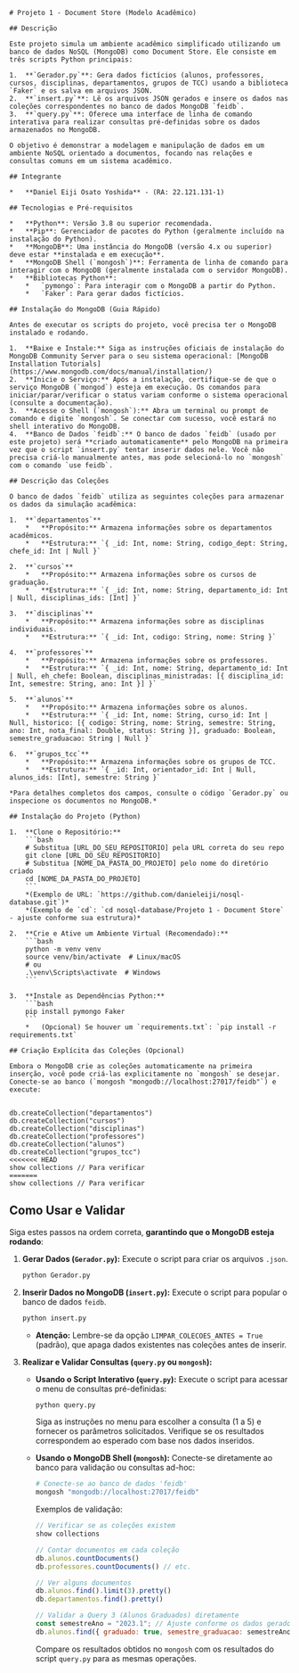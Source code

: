 ```
# Projeto 1 - Document Store (Modelo Acadêmico)

## Descrição

Este projeto simula um ambiente acadêmico simplificado utilizando um banco de dados NoSQL (MongoDB) como Document Store. Ele consiste em três scripts Python principais:

1.  **`Gerador.py`**: Gera dados fictícios (alunos, professores, cursos, disciplinas, departamentos, grupos de TCC) usando a biblioteca `Faker` e os salva em arquivos JSON.
2.  **`insert.py`**: Lê os arquivos JSON gerados e insere os dados nas coleções correspondentes no banco de dados MongoDB `feidb`.
3.  **`query.py`**: Oferece uma interface de linha de comando interativa para realizar consultas pré-definidas sobre os dados armazenados no MongoDB.

O objetivo é demonstrar a modelagem e manipulação de dados em um ambiente NoSQL orientado a documentos, focando nas relações e consultas comuns em um sistema acadêmico.

## Integrante

*   **Daniel Eiji Osato Yoshida** - (RA: 22.121.131-1)

## Tecnologias e Pré-requisitos

*   **Python**: Versão 3.8 ou superior recomendada.
*   **Pip**: Gerenciador de pacotes do Python (geralmente incluído na instalação do Python).
*   **MongoDB**: Uma instância do MongoDB (versão 4.x ou superior) deve estar **instalada e em execução**.
*   **MongoDB Shell (`mongosh`)**: Ferramenta de linha de comando para interagir com o MongoDB (geralmente instalada com o servidor MongoDB).
*   **Bibliotecas Python**:
    *   `pymongo`: Para interagir com o MongoDB a partir do Python.
    *   `Faker`: Para gerar dados fictícios.

## Instalação do MongoDB (Guia Rápido)

Antes de executar os scripts do projeto, você precisa ter o MongoDB instalado e rodando.

1.  **Baixe e Instale:** Siga as instruções oficiais de instalação do MongoDB Community Server para o seu sistema operacional: [MongoDB Installation Tutorials](https://www.mongodb.com/docs/manual/installation/)
2.  **Inicie o Serviço:** Após a instalação, certifique-se de que o serviço MongoDB (`mongod`) esteja em execução. Os comandos para iniciar/parar/verificar o status variam conforme o sistema operacional (consulte a documentação).
3.  **Acesse o Shell (`mongosh`):** Abra um terminal ou prompt de comando e digite `mongosh`. Se conectar com sucesso, você estará no shell interativo do MongoDB.
4.  **Banco de Dados `feidb`:** O banco de dados `feidb` (usado por este projeto) será **criado automaticamente** pelo MongoDB na primeira vez que o script `insert.py` tentar inserir dados nele. Você não precisa criá-lo manualmente antes, mas pode selecioná-lo no `mongosh` com o comando `use feidb`.

## Descrição das Coleções

O banco de dados `feidb` utiliza as seguintes coleções para armazenar os dados da simulação acadêmica:

1.  **`departamentos`**
    *   **Propósito:** Armazena informações sobre os departamentos acadêmicos.
    *   **Estrutura:** `{ _id: Int, nome: String, codigo_dept: String, chefe_id: Int | Null }`

2.  **`cursos`**
    *   **Propósito:** Armazena informações sobre os cursos de graduação.
    *   **Estrutura:** `{ _id: Int, nome: String, departamento_id: Int | Null, disciplinas_ids: [Int] }`

3.  **`disciplinas`**
    *   **Propósito:** Armazena informações sobre as disciplinas individuais.
    *   **Estrutura:** `{ _id: Int, codigo: String, nome: String }`

4.  **`professores`**
    *   **Propósito:** Armazena informações sobre os professores.
    *   **Estrutura:** `{ _id: Int, nome: String, departamento_id: Int | Null, eh_chefe: Boolean, disciplinas_ministradas: [{ disciplina_id: Int, semestre: String, ano: Int }] }`

5.  **`alunos`**
    *   **Propósito:** Armazena informações sobre os alunos.
    *   **Estrutura:** `{ _id: Int, nome: String, curso_id: Int | Null, historico: [{ codigo: String, nome: String, semestre: String, ano: Int, nota_final: Double, status: String }], graduado: Boolean, semestre_graduacao: String | Null }`

6.  **`grupos_tcc`**
    *   **Propósito:** Armazena informações sobre os grupos de TCC.
    *   **Estrutura:** `{ _id: Int, orientador_id: Int | Null, alunos_ids: [Int], semestre: String }`

*Para detalhes completos dos campos, consulte o código `Gerador.py` ou inspecione os documentos no MongoDB.*

## Instalação do Projeto (Python)

1.  **Clone o Repositório:**
    ```bash
    # Substitua [URL_DO_SEU_REPOSITORIO] pela URL correta do seu repo
    git clone [URL_DO_SEU_REPOSITORIO]
    # Substitua [NOME_DA_PASTA_DO_PROJETO] pelo nome do diretório criado
    cd [NOME_DA_PASTA_DO_PROJETO]
    ```
    *(Exemplo de URL: `https://github.com/danieleiji/nosql-database.git`)*
    *(Exemplo de `cd`: `cd nosql-database/Projeto 1 - Document Store` - ajuste conforme sua estrutura)*

2.  **Crie e Ative um Ambiente Virtual (Recomendado):**
    ```bash
    python -m venv venv
    source venv/bin/activate  # Linux/macOS
    # ou
    .\venv\Scripts\activate  # Windows
    ```

3.  **Instale as Dependências Python:**
    ```bash
    pip install pymongo Faker
    ```
    *   (Opcional) Se houver um `requirements.txt`: `pip install -r requirements.txt`

## Criação Explícita das Coleções (Opcional)

Embora o MongoDB crie as coleções automaticamente na primeira inserção, você pode criá-las explicitamente no `mongosh` se desejar. Conecte-se ao banco (`mongosh "mongodb://localhost:27017/feidb"`) e execute:


db.createCollection("departamentos")
db.createCollection("cursos")
db.createCollection("disciplinas")
db.createCollection("professores")
db.createCollection("alunos")
db.createCollection("grupos_tcc")
<<<<<<< HEAD
show collections // Para verificar
=======
show collections // Para verificar
```

## Como Usar e Validar

Siga estes passos na ordem correta, **garantindo que o MongoDB esteja rodando**:

1.  **Gerar Dados (`Gerador.py`):**
    Execute o script para criar os arquivos `.json`.
    ```bash
    python Gerador.py
    ```

2.  **Inserir Dados no MongoDB (`insert.py`):**
    Execute o script para popular o banco de dados `feidb`.
    ```bash
    python insert.py
    ```
    *   **Atenção:** Lembre-se da opção `LIMPAR_COLECOES_ANTES = True` (padrão), que apaga dados existentes nas coleções antes de inserir.

3.  **Realizar e Validar Consultas (`query.py` ou `mongosh`):**

    *   **Usando o Script Interativo (`query.py`):**
        Execute o script para acessar o menu de consultas pré-definidas:
        ```bash
        python query.py
        ```
        Siga as instruções no menu para escolher a consulta (1 a 5) e fornecer os parâmetros solicitados. Verifique se os resultados correspondem ao esperado com base nos dados inseridos.

    *   **Usando o MongoDB Shell (`mongosh`):**
        Conecte-se diretamente ao banco para validação ou consultas ad-hoc:
        ```bash
        # Conecte-se ao banco de dados 'feidb'
        mongosh "mongodb://localhost:27017/feidb"
        ```
        Exemplos de validação:
        ```javascript
        // Verificar se as coleções existem
        show collections

        // Contar documentos em cada coleção
        db.alunos.countDocuments()
        db.professores.countDocuments() // etc.

        // Ver alguns documentos
        db.alunos.find().limit(3).pretty()
        db.departamentos.find().pretty()

        // Validar a Query 3 (Alunos Graduados) diretamente
        const semestreAno = "2023.1"; // Ajuste conforme os dados gerados
        db.alunos.find({ graduado: true, semestre_graduacao: semestreAno }, { _id: 1, nome: 1 }).pretty()
        ```
        Compare os resultados obtidos no `mongosh` com os resultados do script `query.py` para as mesmas operações.

```
